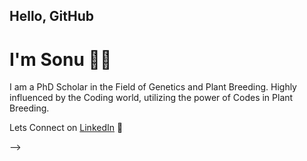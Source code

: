 ## Hello, GitHub

# I'm Sonu 👋🏾 

I am a PhD Scholar in the Field of Genetics and Plant Breeding. Highly influenced by the Coding world, utilizing the power of Codes in Plant Breeding.





Lets Connect on <a href="https://www.linkedin.com/in/sonulangaya/">LinkedIn</a> 💼


-->
